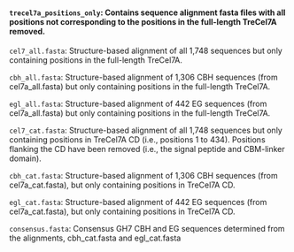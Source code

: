 
#### `trecel7a_positions_only`: Contains sequence alignment fasta files with all positions not corresponding to the positions in the full-length TreCel7A removed.

`cel7_all.fasta`: Structure-based alignment of all 1,748 sequences but only containing positions in the full-length TreCel7A.

`cbh_all.fasta`: Structure-based alignment of 1,306 CBH sequences (from cel7a_all.fasta) but only containing positions in the full-length TreCel7A.

`egl_all.fasta`: Structure-based alignment of 442 EG sequences (from cel7a_all.fasta) but only containing positions in the full-length TreCel7A.

`cel7_cat.fasta`: Structure-based alignment of all 1,748 sequences but only containing positions in TreCel7A CD (i.e., positions 1 to 434). Positions flanking the CD have been removed (i.e., the signal peptide and CBM-linker domain).

`cbh_cat.fasta`: Structure-based alignment of 1,306 CBH sequences (from cel7a_cat.fasta), but only containing positions in TreCel7A CD.

`egl_cat.fasta`: Structure-based alignment of 442 EG sequences (from cel7a_cat.fasta), but only containing positions in TreCel7A CD.

`consensus.fasta`: Consensus GH7 CBH and EG sequences determined from the alignments, cbh_cat.fasta and egl_cat.fasta

